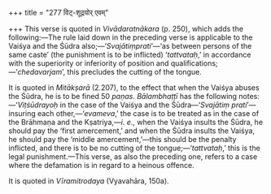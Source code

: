 +++
title = "277 विट्-शूद्रयोर् एवम्"

+++
This verse is quoted in *Vivādaratnākara* (p. 250), which adds the
following:—The rule laid down in the preceding verse is applicable to
the Vaiśya and the Śūdra also;—‘*Svajātiṃprati*’—‘as between persons of
the same caste’ (the punishment is to be inflicted) ‘*tattvataḥ*,’ in
accordance with the superiority or inferiority of position and
qualifications;—‘*chedavarjam*’, this precludes the cutting of the
tongue.

It is quoted in *Mitākṣarā* (2.207), to the effect that when the Vaiśya
abuses the Śūdra, he is to be fined 50 *paṇas*. *Bālambhaṭṭī* has the
following notes:—‘*Viṭśūdrayoḥ* in the case of the Vaiśya and the
Śūdra—‘*Svajātiṃ prati*’—insuring each other,—‘*evameva*,’ the case is
to be treated as in the case of the Brāhmaṇa and the Kṣatriya,—*i*.
*e*., when the Vaiśya insults the Śūdra, he should pay the ‘first
amercement,’ and when the Śūdra insults the Vaiśya, he should pay the
‘middle amercement,’—this should be the penalty inflicted, and there is
to be no cutting of the tongue;—‘*tattvataḥ*,’ this is the legal
punishment.—This verse, as also the preceding one, refers to a case
where the defamation is in regard to a heinous offence.

It is quoted in *Vīramitrodaya* (Vyavahāra, 150a).


